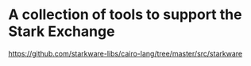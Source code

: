 # A collection of tools to support the Stark Exchange

https://github.com/starkware-libs/cairo-lang/tree/master/src/starkware
